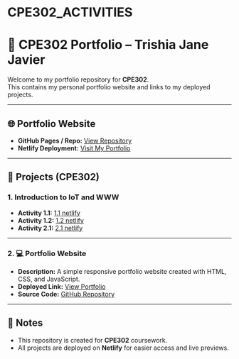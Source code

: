 # CPE302_ACTIVITIES

# 📌 CPE302 Portfolio – Trishia Jane Javier

Welcome to my portfolio repository for **CPE302**.  
This contains my personal portfolio website and links to my deployed projects.

---

## 🌐 Portfolio Website
- **GitHub Pages / Repo:** [View Repository](https://github.com/tijeyy/CPE302_ACTIVITIES)  
- **Netlify Deployment:** [Visit My Portfolio](https://tijeyyy.netlify.app/)

---

## 📂 Projects (CPE302)

### 1. Introduction to IoT and WWW
- **Activity 1.1:** [1.1 netlify](https://cpe302act1-1.netlify.app/)
- **Activity 1.2:** [1.2 netlify ](https://cpe302act1-2.netlify.app/)
- **Activity 2.1:** [2.1 netlify](https://cpe302act2-1.netlify.app/)

---

### 2. 💻 Portfolio Website
- **Description:** A simple responsive portfolio website created with HTML, CSS, and JavaScript.  
- **Deployed Link:** [View Portfolio](https://your-netlify-link.netlify.app)  
- **Source Code:** [GitHub Repository](https://github.com/yourusername/portfolio-repo)

---

## 📝 Notes
- This repository is created for **CPE302** coursework.  
- All projects are deployed on **Netlify** for easier access and live previews.  
